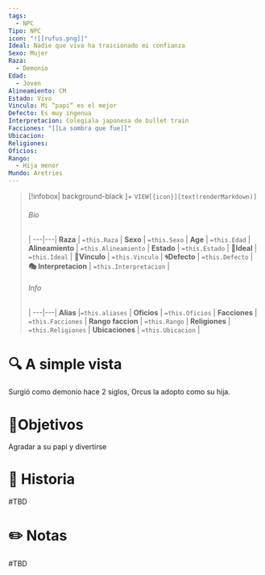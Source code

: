 ```yaml
---
tags:
  - NPC
Tipo: NPC
icon: "![[rufus.png]]"
Ideal: Nadie que viva ha traicionado mi confianza
Sexo: Mujer
Raza:
  - Demonio
Edad:
  - Joven
Alineamiento: CM
Estado: Vivo
Vinculo: Mi “papi“ es el mejor
Defecto: Es muy ingenua
Interpretacion: Colegiala japonesa de bullet train
Facciones: "[[La sombra que fue]]"
Ubicacion: 
Religiones: 
Oficios: 
Rango:
  - Hija menor
Mundo: Aretries
---
```


> [!infobox| background-black ]+
`VIEW[{icon}][text(renderMarkdown)]`
> ###### Bio
>  |
> ---|---|
> **Raza** | `=this.Raza` |
> **Sexo** | `=this.Sexo` |
> **Age** | `=this.Edad` |
> **Alineamiento** | `=this.Alineamiento` |
> **Estado** | `=this.Estado` |
>  **💭Ideal** |  `=this.Ideal` |
>  **🔗Vinculo** |  `=this.Vinculo` |
>  **🌀Defecto** |  `=this.Defecto` |
>  **🎭 Interpretacion** |  `=this.Interpretacion` |
> ###### Info
>  |
> ---|---|
> **Alias** |`=this.aliases` |
> **Oficios** | `=this.Oficios` |
> **Facciones** | `=this.Facciones` |
> **Rango faccion** |  `=this.Rango` |
> **Religiones** | `=this.Religiones` |
> **Ubicaciones** | `=this.Ubicacion` |

# 🔍 A simple vista 
Surgió como demonio hace 2 siglos, Orcus la adopto como su hija.

# 🎯Objetivos

Agradar a su papi y divertirse

# 📜 Historia

#TBD
# ✏️ Notas

#TBD